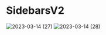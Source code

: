 # SidebarsV2
 
![2023-03-14 (27)](https://user-images.githubusercontent.com/111579457/225109688-7cf8ce91-2b2e-4da3-ae4b-59cc7d18d6c7.png)
![2023-03-14 (28)](https://user-images.githubusercontent.com/111579457/225109691-3f8340ac-edba-4aa9-9d25-a92515dfda01.png)
